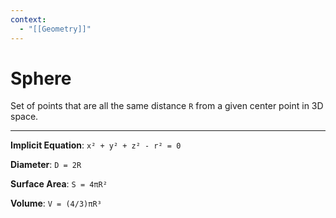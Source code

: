 ```yaml
---
context:
  - "[[Geometry]]"
---
```


# Sphere

Set of points that are all the same distance `R` from a given center point in 3D space.

---

**Implicit Equation**: `x² + y² + z² - r² = 0`

**Diameter**: `D = 2R`

**Surface Area**: `S = 4πR²`

**Volume**: `V = (4/3)πR³`
